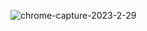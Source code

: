 ![chrome-capture-2023-2-29](https://user-images.githubusercontent.com/55556476/228579520-6e1dc9c7-1381-4ae8-b0fa-f604697a30d7.png)
